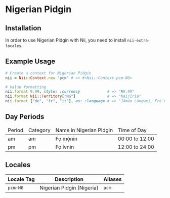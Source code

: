 <!-- This file has been generated. Source: languages/_template.md.erb -->

# Nigerian Pidgin

## Installation

In order to use Nigerian Pidgin with Nii, you need to install `nii-extra-locales`.

## Example Usage

``` ruby
# Create a context for Nigerian Pidgin
nii = Nii::Context.new "pcm" # => #<Nii::Context:pcm-NG>

# Value formatting
nii.format 9.99, style: :currency            # => "₦9.99"
nii.format Nii::Territory["NG"]              # => "Naijíria"
nii.format ["de", "fr", "it"], as: :language # => "Jámán Lángwej, Frẹ́nch Lángwej, an Ítáli Lángwej"
```

## Day Periods


<table>
  <thead>
    <tr>
      <td>Period</td>
      <td>Category</td>
      <td>Name in Nigerian Pidgin</td>
      <td>Time of Day</td>
    </tr>
  </thead>
  <tbody>
    <tr>
      <td>am</td>
      <td>am</td>
      <td>Fọ mọ́nin</td>
      <td>00:00 to 12:00</td>
    </tr>
    <tr>
      <td>pm</td>
      <td>pm</td>
      <td>Fọ ívnin</td>
      <td>12:00 to 24:00</td>
    </tr>
  </tbody>
</table>



## Locales

<table>
  <thead>
    <tr>
      <th>Locale Tag</th>
      <th>Description</th>
      <th>Aliases</th>
    </tr>
  </thead>
  <tbody>
    <tr>
      <td><code>pcm-NG</code></td>
      <td>Nigerian Pidgin (Nigeria)</td>
      <td><code>pcm</code></td>
    </tr>
  </tbody>
</table>

